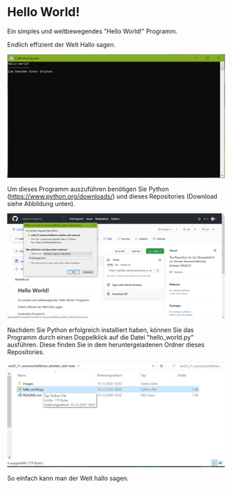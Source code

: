 # Hello World!

Ein simples und weltbewegendes "Hello World!" Programm.

Endlich effizient der Welt Hallo sagen.

![Hello World](https://github.com/nac62116/ws20_21_wissenschaftliches_arbeiten_ub4/blob/main/images/hello_world.png?raw=true)

Um dieses Programm auszuführen benötigen Sie Python (https://www.python.org/downloads/) und dieses Repositories (Download siehe Abbildung unten).

![Repository Download](https://github.com/nac62116/ws20_21_wissenschaftliches_arbeiten_ub4/blob/main/images/github_download.png?raw=true)

Nachdem Sie Python erfolgreich installiert haben, können Sie das Programm durch einen Doppelklick auf die Datei "hello_world.py" ausführen. Diese finden Sie in dem heruntergeladenen Ordner dieses Repositories.

![Programm ausführen](https://github.com/nac62116/ws20_21_wissenschaftliches_arbeiten_ub4/blob/main/images/ordner.png?raw=true)

So einfach kann man der Welt hallo sagen.
